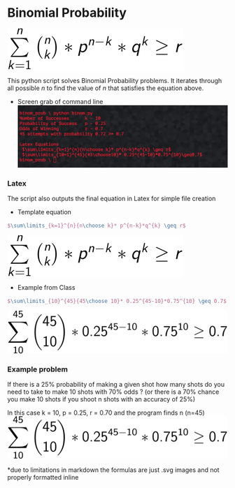 # Binomial Probability

![Output](ex1.svg)

This python script solves Binomial Probability problems.  It iterates through all possible *n* to find the value of *n* that satisfies the equation above.

* Screen grab of command line
![Terminal](term.png)

### Latex
The script also outputs the final equation in Latex for simple file creation
* Template equation
```Latex
$\sum\limits_{k=1}^{n}{n\choose k}* p^{n-k}*q^{k} \geq r$
```
![Example 1](ex1.svg)

* Example from Class
````Latex
$\sum\limits_{10}^{45}{45\choose 10}* 0.25^{45-10}*0.75^{10} \geq 0.7$
````
![Example 2](ex2.svg)

### Example problem
If there is a 25% probability of making a given shot how many shots do you need to take to make 10 shots with 70% odds ?
(or there is a 70% chance you make 10 shots if you shoot n shots with an accuracy of 25%)

In this case k = 10, p = 0.25, r = 0.70 and the program finds n (n=45)
![Example 2](ex2.svg)


*due to limitations in markdown the formulas are just .svg images and not properly formatted inline

